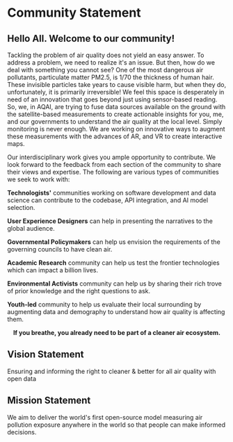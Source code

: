 # Community Statement


## Hello All. Welcome to our community!


Tackling the problem of air quality does not yield an easy answer. To address a problem, we need to realize it's an issue. But then, how do we deal with something you cannot see? One of the most dangerous air pollutants, particulate matter PM2.5, is 1/70 the thickness of human hair. These invisible particles take years to cause visible harm, but when they do, unfortunately, it is primarily irreversible! We feel this space is desperately in need of an innovation that goes beyond just using sensor-based reading. So, we, in AQAI, are trying to fuse data sources available on the ground with the satellite-based measurements to create actionable insights for you, me, and our governments to understand the air quality at the local level. Simply monitoring is never enough. We are working on innovative ways to augment these measurements with the advances of AR, and VR to create interactive maps.



Our interdisciplinary work gives you ample opportunity to contribute. We look forward to the feedback from each section of the community to share their views and expertise. The following are various types of communities we seek to work with:



**Technologists'** communities working on software development and data science can contribute to the codebase, API integration, and AI model selection.

**User Experience Designers** can help in presenting the narratives to the global audience.

**Governmental Policymakers** can help us envision the requirements of the governing councils to have clean air.

**Academic Research** community can help us test the frontier technologies which can impact a billion lives.

**Environmental Activists** community can help us by sharing their rich trove of prior knowledge and the right questions to ask.

**Youth-led** community to help us evaluate their local surrounding by augmenting data and demography to understand how air quality is affecting them.

<p align="center"> <b>If you breathe, you already need to be part of a cleaner air ecosystem.</b> <p>



## Vision Statement

Ensuring and informing the right to cleaner & better for all air quality with open data


## Mission Statement

We aim to deliver the world's first open-source model measuring air pollution exposure anywhere in the world so that people can make informed decisions.
